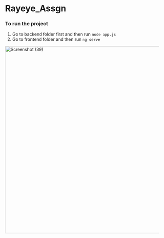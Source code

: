 # Rayeye_Assgn
### To run the project
  1. Go to backend folder first and then run
  `node app.js`
  2. Go to frontend folder and then run
  `ng serve`
<img width="615" alt="Screenshot (39)" src="https://user-images.githubusercontent.com/46921838/124610095-d332aa00-de8d-11eb-8a38-725782e118b0.png">

  
  
